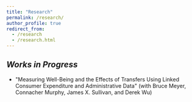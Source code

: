 ```yaml
---
title: "Research"
permalink: /research/
author_profile: true
redirect_from:
  - /research
  - /research.html
---
```


## *Works in Progress*
- "Measuring Well-Being and the Effects of Transfers Using Linked Consumer Expenditure and
Administrative Data" (with Bruce Meyer, Connacher Murphy, James X. Sullivan, and Derek Wu)